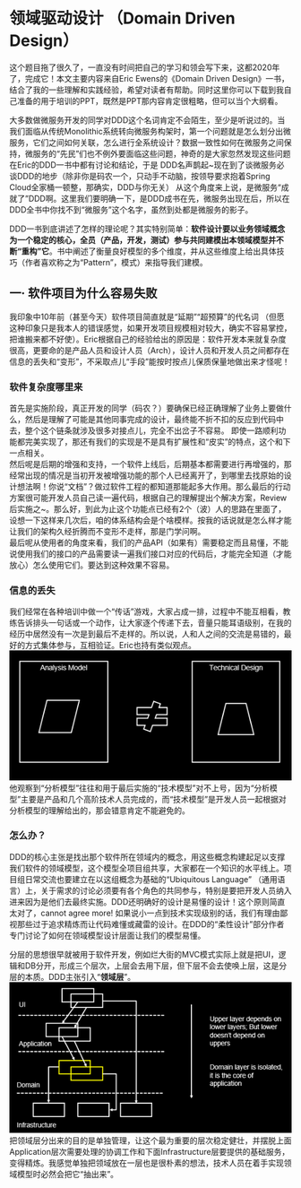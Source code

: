 # 领域驱动设计 （Domain Driven Design）  
这个题目拖了很久了，一直没有时间把自己的学习和领会写下来，这都2020年了，完成它！本文主要内容来自Eric Ewens的《Domain Driven Design》一书，结合了我的一些理解和实践经验，希望对读者有帮助。同时这里你可以下载到我自己准备的用于培训的PPT，既然是PPT那内容肯定很粗略，但可以当个大纲看。  

大多数做微服务开发的同学对DDD这个名词肯定不会陌生，至少是听说过的。当我们面临从传统Monolithic系统转向微服务构架时，第一个问题就是怎么划分出微服务，它们之间如何关联，怎么进行全系统设计？数据一致性如何在微服务之间保持，微服务的“先民”们也不例外要面临这些问题，神奇的是大家忽然发现这些问题在Eric的DDD一书中都有讨论和结论，于是 DDD名声鹊起~现在到了谈微服务必谈DDD的地步（除非你是码农一个，只动手不动脑，按领导要求抱着Spring Cloud全家桶一顿整，那确实，DDD与你无关） 从这个角度来上说，是微服务“成就了”DDD啊。这里我们要明确一下，是DDD成书在先，微服务出现在后，所以在DDD全书中你找不到“微服务”这个名字，虽然到处都是微服务的影子。

DDD一书到底讲述了怎样的理论呢？其实特别简单：**软件设计要以业务领域概念为一个稳定的核心，全员（产品，开发，测试）参与共同建模出本领域模型并不断“重构”它**。书中阐述了衡量良好模型的多个维度，并从这些维度上给出具体技巧（作者喜欢称之为“Pattern”，模式）来指导我们建模。

## 一· 软件项目为什么容易失败  
我印象中10年前（甚至今天）软件项目简直就是“延期”“超预算”的代名词 （但愿这种印象只是我本人的错误感觉，如果开发项目规模相对较大，确实不容易掌控，把谁搬来都不好使）。Eric根据自己的经验给出的原因是：软件开发本来就复杂度很高，更要命的是产品人员和设计人员（Arch），设计人员和开发人员之间都存在信息的丢失和“变形”，不采取点儿“手段”能按时按点儿保质保量地做出来才怪呢！  

### 软件复杂度哪里来  
首先是实施阶段，真正开发的同学（码农？）要确保已经正确理解了业务上要做什么，然后是理解了可能是其他同事完成的设计，最终能不折不扣的反应到代码中去，整个这个链条就涉及很多对接点儿，完全不出岔子不容易。  即使一路顺利功能都完美实现了，那还有我们的实现是不是具有扩展性和“皮实”的特点，这个和下一点相关。  
然后呢是后期的增强和支持，一个软件上线后，后期基本都需要进行再增强的，那经常出现的情况是当初开发被增强功能的那个人已经离开了，到哪里去找原始的设计想法啊！你说“文档”？做过软件工程的都知道那能起多大作用。那么最后的行动方案很可能开发人员自己读一遍代码，根据自己的理解提出个解决方案，Review后实施之~。那么好，到此为止这个功能点已经有2个（波）人的思路在里面了，设想一下这样来几次后，咱的体系结构会是个啥模样。按我的话说就是怎么样才能让我们的架构久经折腾而不变形不走样，那是门学问啊。  
最后呢从使用者的角度来看，我们的产品API（如果有）需要稳定而且易懂，不能说使用我们的接口的产品需要读一遍我们接口对应的代码后，才能完全知道（才能放心）怎么使用它们。要达到这种效果不容易。

### 信息的丢失  
我们经常在各种培训中做一个“传话”游戏，大家占成一排，过程中不能互相看，教练告诉排头一句话或一个动作，让大家逐个传递下去，音量只能耳语级别，在我的经历中居然没有一次是到最后不走样的。所以说，人和人之间的交流是易错的，最好的方式集体参与，互相验证。Eric也持有类似观点。  
![models](images/ddd1.PNG)  
他观察到“分析模型”往往和用于最后实施的“技术模型”对不上号，因为“分析模型”主要是产品和几个高阶技术人员完成的，而“技术模型”是开发人员一起根据对分析模型的理解给出的，那会错意肯定不能避免的。

### 怎么办？  
DDD的核心主张是找出那个软件所在领域内的概念，用这些概念构建起足以支撑我们软件的领域模型，这个模型全项目组共享，大家都在一个知识的水平线上。项目组日常交流也要建立在以这组概念为基础的“Ubiquitous Language” （通用语言）上，关于需求的讨论必须要有各个角色的共同参与，特别是要把开发人员纳入进来因为是他们去最终实施。DDD还明确好的设计是易懂的设计！这个原则简直太对了，cannot agree more! 如果说小一点到技术实现级别的话，我们有理由鄙视那些过于追求精炼而让代码难懂或藏雷的设计。在DDD的“柔性设计”部分作者专门讨论了如何在领域模型设计层面让我们的模型易懂。

分层的思想很早就被用于软件开发，例如烂大街的MVC模式实际上就是把UI，逻辑和DB分开，形成三个层次，上层会去用下层，但下层不会去使唤上层，这是分层的本质。DDD主张引入“**领域层**”。  
![领域层](images/ddd2.PNG)  
把领域层分出来的目的是单独管理，让这个最为重要的层次稳定健壮，并摆脱上面Application层次需要处理的协调工作和下面Infrastructure层要提供的基础服务，变得精炼。我感觉单独把领域放在一层也是很朴素的想法，技术人员在着手实现领域模型时必然会把它“抽出来”。